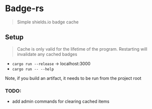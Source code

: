 # Badge-rs

> Simple shields.io badge cache

## Setup

> Cache is only valid for the lifetime of the program. Restarting will invalidate any cached badges

* `cargo run --release` -> localhost:3000
* `cargo run -- --help`

Note, if you build an artifact, it needs to be run from the project root


### TODO:

* add admin commands for clearing cached items
